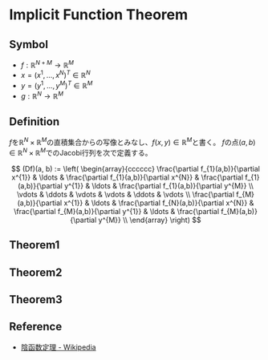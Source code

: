 # Implicit Function Theorem

## Symbol
* $f: \mathbb{R}^{N + M} \rightarrow \mathbb{R}^{M}$
* $x = (x^{1}, \ldots, x^{N})^{T} \in \mathbb{R}^{N}$
* $y = (y^{1}, \ldots, y^{M})^{T} \in \mathbb{R}^{M}$
* $g: \mathbb{R}^{N} \rightarrow \mathbb{R}^{M}$

## Definition
$f$を$\mathbb{R}^{N} \times \mathbb{R}^{M}$の直積集合からの写像とみなし、$f(x, y) \in \mathbb{R}^{M}$と書く。
$f$の点$(a, b) \in \mathbb{R}^{N} \times \mathbb{R}^{M}$でのJacobi行列を次で定義する。

$$
(Df)(a, b) :=
\left(
    \begin{array}{cccccc}
        \frac{\partial f_{1}(a,b)}{\partial x^{1}} & \ldots & \frac{\partial f_{1}(a,b)}{\partial x^{N}} &
            \frac{\partial f_{1}(a,b)}{\partial y^{1}} & \ldots & \frac{\partial f_{1}(a,b)}{\partial y^{M}} \\ 
        \vdots & \ddots & \vdots &
            \vdots & \ddots & \vdots \\
        \frac{\partial f_{M}(a,b)}{\partial x^{1}} & \ldots & \frac{\partial f_{N}(a,b)}{\partial x^{N}} &
            \frac{\partial f_{M}(a,b)}{\partial y^{1}} & \ldots & \frac{\partial f_{M}(a,b)}{\partial y^{M}} \\
    \end{array}
\right)
$$


## Theorem1

## Theorem2

## Theorem3

## Reference
* [陰函数定理 - Wikipedia](https://ja.wikipedia.org/wiki/%E9%99%B0%E5%87%BD%E6%95%B0%E5%AE%9A%E7%90%86)
